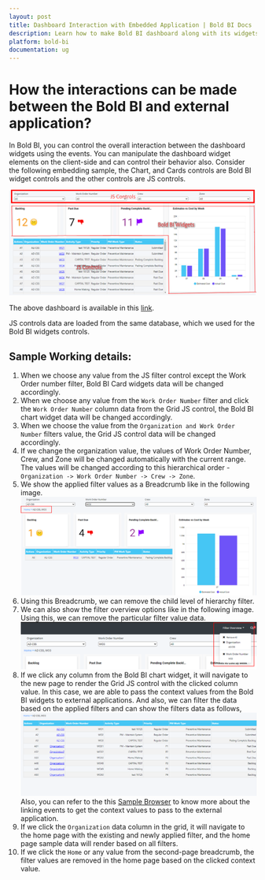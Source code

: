 ```yaml
---
layout: post
title: Dashboard Interaction with Embedded Application | Bold BI Docs
description: Learn how to make Bold BI dashboard along with its widgets and the embedded application interact with each other using JavaScript APIs for embedding.
platform: bold-bi
documentation: ug
---
```


# How the interactions can be made between the Bold BI and external application?

In Bold BI, you can control the overall interaction between the dashboard widgets using the events. You can manipulate the dashboard widget elements on the client-side and can control their behavior also. Consider the following embedding sample, the Chart, and Cards controls are Bold BI widget controls and the other controls are JS controls. 

   ![Sample Dashboard](/static/assets/embedded/faq/images/sample-dashboard-for-seamless-interaction.png)

The above dashboard is available in this <a href="https://demo-interaction.boldbi.com/embed">link</a>.

JS controls data are loaded from the same database, which we used for the Bold BI widgets controls.

## Sample Working details:

1.	When we choose any value from the JS filter control except the Work Order number filter, Bold BI Card widgets data will be changed accordingly. 
2.	When we choose any value from the `Work Order Number` filter and click the `Work Order Number` column data from the Grid JS control, the Bold BI chart widget data will be changed accordingly.
3.	When we choose the value from the `Organization and Work Order Number` filters value, the Grid JS control data will be changed accordingly.
4.	If we change the organization value, the values of Work Order Number, Crew, and Zone will be changed automatically with the current range. The values will be changed according to this hierarchical order - `Organization -> Work Order Number -> Crew -> Zone`.
5.	We show the applied filter values as a Breadcrumb like in the following image.
![Apply filtering in the values](/static/assets/embedded/faq/images/show-filtered-values-in-breadcrumb-structure.png)
6.	Using this Breadcrumb, we can remove the child level of hierarchy filter.
7.	We can also show the filter overview options like in the following image. Using this, we can remove the particular filter value data.
![Show the Filter overview option](/static/assets/embedded/faq/images/filter-overview-option.png)
8. If we click any column from the Bold BI chart widget, it will navigate to the new page to render the Grid JS control with the clicked column value. In this case, we are able to pass the context values from the Bold BI widgets to external applications. And also, we can filter the data based on the applied filters and can show the filters data as follows,
![Linking the values in bar chart](/static/assets/embedded/faq/images/linking-in-bar-chart.png)
Also, you can refer to the this <a href='https://samples.boldbi.com/embed/javascript/user-interaction/url-linking'>Sample Browser</a>  to know more about the linking events to get the context values to pass to the external application.
9.	If we click the `Organization` data column in the grid, it will navigate to the home page with the existing and newly applied filter, and the home page sample data will render based on all filters.
10. If we click the `Home` or any value from the second-page breadcrumb, the filter values are removed in the home page based on the clicked context value.

